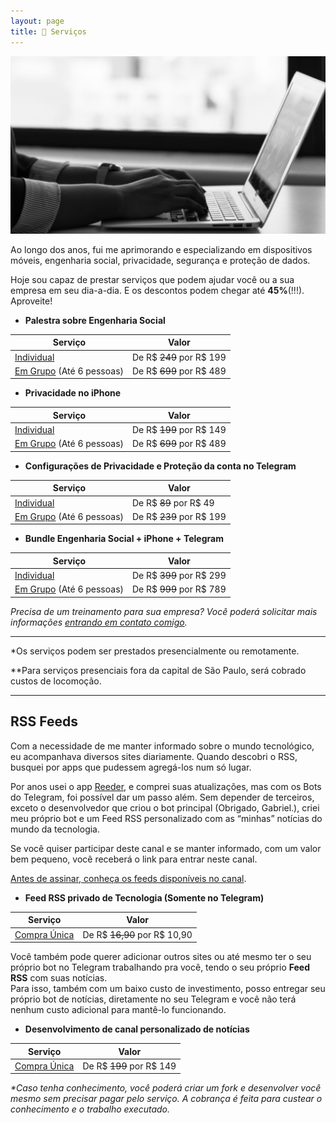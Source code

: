 ```yaml
---
layout: page
title: 🚧 Serviços
---
```


![Serviços](/images/at-work.png)

Ao longo dos anos, fui me aprimorando e especializando em dispositivos móveis, engenharia social, privacidade, segurança e proteção de dados.

Hoje sou capaz de prestar serviços que podem ajudar você ou a sua empresa em seu dia-a-dia.
E os descontos podem chegar até **45%**(!!!). Aproveite!

- **Palestra sobre Engenharia Social**

| Serviço | Valor |
| ----------- | ----------- |
| [Individual](https://buy.stripe.com/fZe9Cdekl8JU0Vy4gx) | De R$ ~~249~~ por R$ 199 |
| [Em Grupo](https://buy.stripe.com/4gw5lX0tv6BM6fS14m) (Até 6 pessoas) | De R$ ~~699~~ por R$ 489 |

- **Privacidade no iPhone**

| Serviço | Valor |
| ----------- | ----------- |
| [Individual](https://buy.stripe.com/14k3dPa454tEfQs7sL) | De R$ ~~199~~ por R$ 149 |
| [Em Grupo](https://buy.stripe.com/fZe15HfopbW6bAc6oI) (Até 6 pessoas) | De R$ ~~699~~ por R$ 489 |

- **Configurações de Privacidade e Proteção da conta no Telegram**

| Serviço | Valor |
| ----------- | ----------- |
| [Individual](https://buy.stripe.com/5kAaGhekl4tEgUw6oJ) | De R$ ~~89~~ por R$ 49 |
| [Em Grupo](https://buy.stripe.com/8wMaGha457FQ33G14q) (Até 6 pessoas) | De R$ ~~239~~ por R$ 199 |

- **Bundle Engenharia Social + iPhone + Telegram**

| Serviço | Valor |
| ----------- | ----------- |
| [Individual](https://buy.stripe.com/14k15H2BDgcmeMo3cz) | De R$ ~~399~~ por R$ 299 |
| [Em Grupo](https://buy.stripe.com/6oEg0Bekl4tE47KfZm) (Até 6 pessoas) | De R$ ~~999~~ por R$ 789 |

_Precisa de um treinamento para sua empresa? Você poderá solicitar mais informações [entrando em contato comigo](https://gustavosaez.com.br)._
___
*Os serviços podem ser prestados presencialmente ou remotamente.

**Para serviços presenciais fora da capital de São Paulo, será cobrado custos de locomoção.
___

## RSS Feeds

Com a necessidade de me manter informado sobre o mundo tecnológico, eu acompanhava diversos sites diariamente. Quando descobri o RSS, busquei por apps que pudessem agregá-los num só lugar.

Por anos usei o app [Reeder](https://apps.apple.com/br/app/reeder-5/id1529448980?l=en&mt=12), e comprei suas atualizações, mas com os Bots do Telegram, foi possível dar um passo além. Sem depender de terceiros, exceto o desenvolvedor que criou o bot principal (Obrigado, Gabriel.), criei meu próprio bot e um Feed RSS personalizado com as “minhas” notícias do mundo da tecnologia.

Se você quiser participar deste canal e se manter informado, com um valor bem pequeno, você receberá o link para entrar neste canal.

[Antes de assinar, conheça os feeds disponíveis no canal](https://github.com/gustavosaez/Rss2Telegram).

- **Feed RSS privado de Tecnologia (Somente no Telegram)**

| Serviço | Valor |
| ----------- | ----------- |
| [Compra Única](https://buy.stripe.com/fZe15H7VX0dodIk3cB) | De R$ ~~16,90~~ por R$ 10,90 |

Você também pode querer adicionar outros sites ou até mesmo ter o seu próprio bot no Telegram trabalhando pra você, tendo o seu próprio **Feed RSS** com suas notícias. <br> Para isso, também com um baixo custo de investimento, posso entregar seu próprio bot de notícias, diretamente no seu Telegram e você não terá nenhum custo adicional para mantê-lo funcionando.

- **Desenvolvimento de canal personalizado de notícias**

| Serviço | Valor |
| ----------- | ----------- |
| [Compra Única](https://buy.stripe.com/3cscOp2BD1hs6fS3cC) | De R$ ~~199~~ por R$ 149 |

_*Caso tenha conhecimento, você poderá criar um fork e desenvolver você mesmo sem precisar pagar pelo serviço. A cobrança é feita para custear o conhecimento e o trabalho executado._